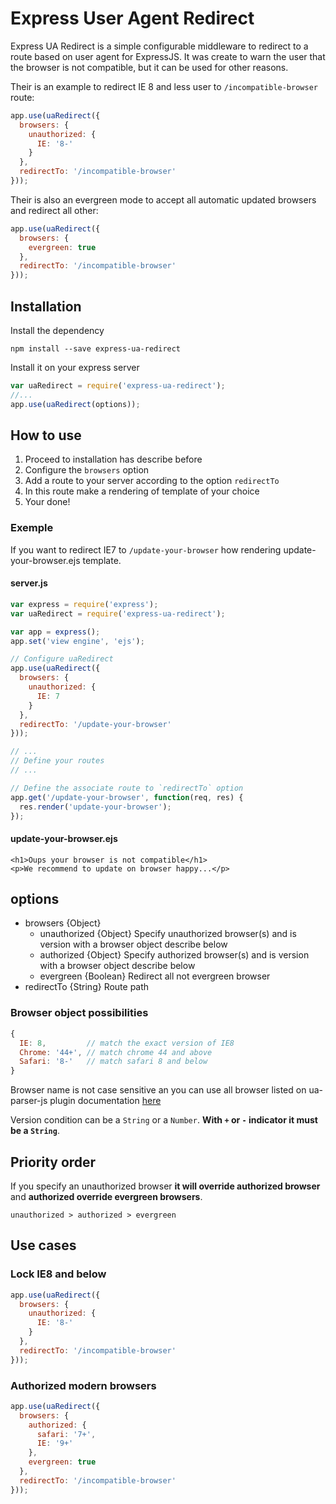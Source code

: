 # Express User Agent Redirect

Express UA Redirect is a simple configurable middleware to redirect to a route based on user agent for ExpressJS.
It was create to warn the user that the browser is not compatible, but it can be used for other reasons.

Their is an example to redirect IE 8 and less user to `/incompatible-browser` route:
```js
app.use(uaRedirect({
  browsers: {
    unauthorized: {
      IE: '8-'
    }
  },
  redirectTo: '/incompatible-browser'
}));
```

Their is also an evergreen mode to accept all automatic updated browsers and redirect all other:
```js
app.use(uaRedirect({
  browsers: {
    evergreen: true
  },
  redirectTo: '/incompatible-browser'
}));
```

## Installation

Install the dependency
```shell
npm install --save express-ua-redirect
```

Install it on your express server
```js
var uaRedirect = require('express-ua-redirect');
//...
app.use(uaRedirect(options));
```

## How to use

1. Proceed to installation has describe before
2. Configure the `browsers` option
3. Add a route to your server according to the option `redirectTo`
4. In this route make a rendering of template of your choice
5. Your done!

### Exemple

If you want to redirect IE7 to `/update-your-browser` how rendering update-your-browser.ejs template.

#### server.js
```js
var express = require('express');
var uaRedirect = require('express-ua-redirect');

var app = express();
app.set('view engine', 'ejs');

// Configure uaRedirect
app.use(uaRedirect({
  browsers: {
    unauthorized: {
      IE: 7
    }
  },
  redirectTo: '/update-your-browser'
}));

// ...
// Define your routes
// ...

// Define the associate route to `redirectTo` option
app.get('/update-your-browser', function(req, res) {
  res.render('update-your-browser');
});
```

#### update-your-browser.ejs
```ejs
<h1>Oups your browser is not compatible</h1>
<p>We recommend to update on browser happy...</p>
```

## options

- browsers {Object}
  - unauthorized {Object} Specify unauthorized browser(s) and is version with a browser object describe below
  - authorized {Object} Specify authorized browser(s) and is version with a browser object describe below
  - evergreen {Boolean} Redirect all not evergreen browser
- redirectTo {String} Route path

### Browser object possibilities

```js
{
  IE: 8,         // match the exact version of IE8
  Chrome: '44+', // match chrome 44 and above
  Safari: '8-'   // match safari 8 and below
}
```
Browser name is not case sensitive an you can use all browser listed on ua-parser-js plugin documentation [here](https://github.com/faisalman/ua-parser-js#methods)

Version condition can be a `String` or a `Number`. __With `+` or `-` indicator it must be a `String`__.

## Priority order
If you specify an unauthorized browser __it will override authorized browser__ and __authorized override evergreen browsers__.

    unauthorized > authorized > evergreen

## Use cases

### Lock IE8 and below
```js
app.use(uaRedirect({
  browsers: {
    unauthorized: {
      IE: '8-'
    }
  },
  redirectTo: '/incompatible-browser'
}));
```

### Authorized modern browsers
```js
app.use(uaRedirect({
  browsers: {
    authorized: {
      safari: '7+',
      IE: '9+'
    },
    evergreen: true
  },
  redirectTo: '/incompatible-browser'
}));
```
